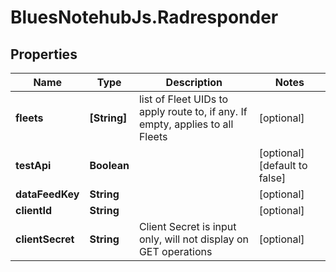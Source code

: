 # BluesNotehubJs.Radresponder

## Properties

Name | Type | Description | Notes
------------ | ------------- | ------------- | -------------
**fleets** | **[String]** | list of Fleet UIDs to apply route to, if any.  If empty, applies to all Fleets | [optional] 
**testApi** | **Boolean** |  | [optional] [default to false]
**dataFeedKey** | **String** |  | [optional] 
**clientId** | **String** |  | [optional] 
**clientSecret** | **String** | Client Secret is input only, will not display on GET operations | [optional] 


